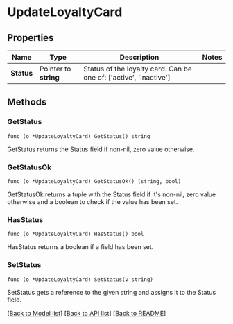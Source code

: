 # UpdateLoyaltyCard

## Properties

Name | Type | Description | Notes
------------ | ------------- | ------------- | -------------
**Status** | Pointer to **string** | Status of the loyalty card. Can be one of: [&#39;active&#39;, &#39;inactive&#39;]  | 

## Methods

### GetStatus

`func (o *UpdateLoyaltyCard) GetStatus() string`

GetStatus returns the Status field if non-nil, zero value otherwise.

### GetStatusOk

`func (o *UpdateLoyaltyCard) GetStatusOk() (string, bool)`

GetStatusOk returns a tuple with the Status field if it's non-nil, zero value otherwise
and a boolean to check if the value has been set.

### HasStatus

`func (o *UpdateLoyaltyCard) HasStatus() bool`

HasStatus returns a boolean if a field has been set.

### SetStatus

`func (o *UpdateLoyaltyCard) SetStatus(v string)`

SetStatus gets a reference to the given string and assigns it to the Status field.


[[Back to Model list]](../README.md#documentation-for-models) [[Back to API list]](../README.md#documentation-for-api-endpoints) [[Back to README]](../README.md)


